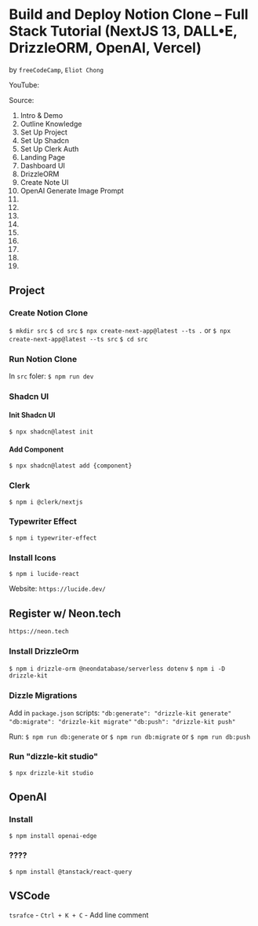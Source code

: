 # Build and Deploy Notion Clone – Full Stack Tutorial (NextJS 13, DALL•E, DrizzleORM, OpenAI, Vercel)
by `freeCodeCamp`, `Eliot Chong`

YouTube:

Source:

01. Intro & Demo
02. Outline Knowledge
03. Set Up Project
04. Set Up Shadcn
05. Set Up Clerk Auth
06. Landing Page
07. Dashboard UI
08. DrizzleORM
09. Create Note UI
10. OpenAI Generate Image Prompt
11.
12.
13.
14.
15.
16.
17.
18.
19.


## Project 

### Create Notion Clone

`$ mkdir src`
`$ cd src`
`$ npx create-next-app@latest --ts .`
or
`$ npx create-next-app@latest --ts src`
`$ cd src`

### Run Notion Clone

In `src` foler:
`$ npm run dev`

### Shadcn UI

#### Init Shadcn UI

`$ npx shadcn@latest init`

#### Add Component

`$ npx shadcn@latest add {component}`

### Clerk

`$ npm i @clerk/nextjs`

### Typewriter Effect

`$ npm i typewriter-effect`

### Install Icons

`$ npm i lucide-react`

Website: `https://lucide.dev/`


## Register w/ Neon.tech

`https://neon.tech`

### Install DrizzleOrm

`$ npm i drizzle-orm @neondatabase/serverless dotenv`
`$ npm i -D drizzle-kit`

### Dizzle Migrations

Add in `package.json` scripts:
`"db:generate": "drizzle-kit generate"`
`"db:migrate": "drizzle-kit migrate"`
`"db:push": "drizzle-kit push"`

Run:
`$ npm run db:generate`
or
`$ npm run db:migrate`
or
`$ npm run db:push`

### Run "dizzle-kit studio"

`$ npx drizzle-kit studio`


## OpenAI

### Install

`$ npm install openai-edge`

### ????

`$ npm install @tanstack/react-query`


## VSCode

`tsrafce` - 
`Ctrl + K + C`  - Add line comment